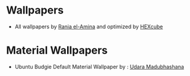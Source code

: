 Wallpapers
==========

- All wallpapers by [Rania el-Amina][raniaamina] and optimized by [HEXcube][hexcube]

Material Wallpapers
==========
- Ubuntu Budgie Default Material Wallpaper by : [Udara Madubhashana][Udara-U3]


[Udara-U3]: https://github.com/Udara-U3 "Udara's GitHub Page"
[hexcube]: https://hexcube.deviantart.com "HEXcube's DeviantArt page"
[raniaamina]: https://github.com/raniaamina "Rania's GitHub page"
